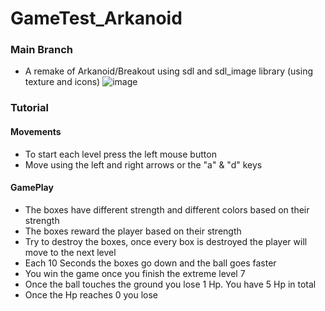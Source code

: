 # GameTest_Arkanoid
### Main Branch
- A remake of Arkanoid/Breakout using sdl and sdl_image library (using texture and icons)
![image](https://user-images.githubusercontent.com/68614883/169434174-8d5c02e6-0b58-4d4d-8246-c0b928ff20c6.png)

### Tutorial
#### Movements
- To start each level press the left mouse button
- Move using the left and right arrows or the "a" & "d" keys
#### GamePlay
- The boxes have different strength and different colors based on their strength
- The boxes reward the player based on their strength
- Try to destroy the boxes, once every box is destroyed the player will move to the next level
- Each 10 Seconds the boxes go down and the ball goes faster
- You win the game once you finish the extreme level 7
- Once the ball touches the ground you lose 1 Hp. You have 5 Hp in total
- Once the Hp reaches 0 you lose
